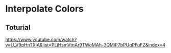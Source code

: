# Interpolate Colors

## Toturial
https://www.youtube.com/watch?v=U_V9pHnTXjA&list=PLjHsmVtnAr9TWoMAh-3QMiP7bPUqPFuFZ&index=4